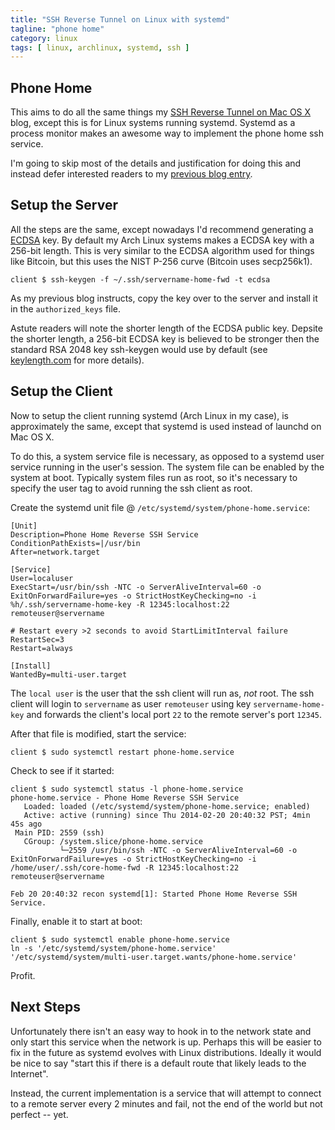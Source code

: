 ```yaml
---
title: "SSH Reverse Tunnel on Linux with systemd"
tagline: "phone home"
category: linux
tags: [ linux, archlinux, systemd, ssh ]
---
```


Phone Home
----------

This aims to do all the same things my [SSH Reverse Tunnel on Mac OS X](/osx/2013/06/20/ssh-reverse-tunnel-on-mac-os-x/) blog, except this is for Linux systems running systemd.  Systemd as a process monitor makes an awesome way to implement the phone home ssh service.

I'm going to skip most of the details and justification for doing this and instead defer interested readers to my [previous blog entry](/osx/2013/06/20/ssh-reverse-tunnel-on-mac-os-x/).


Setup the Server
----------------

All the steps are the same, except nowadays I'd recommend generating a [ECDSA](https://en.wikipedia.org/wiki/Elliptic_Curve_DSA) key.  By default my Arch Linux systems makes a ECDSA key with a 256-bit length.  This is very similar to the ECDSA algorithm used for things like Bitcoin, but this uses the NIST P-256 curve (Bitcoin uses secp256k1).

    client $ ssh-keygen -f ~/.ssh/servername-home-fwd -t ecdsa

As my previous blog instructs, copy the key over to the server and install it in the <code>authorized_keys</code> file.

Astute readers will note the shorter length of the ECDSA public key.  Depsite the shorter length, a 256-bit ECDSA key is believed to be stronger then the standard RSA 2048 key ssh-keygen would use by default (see [keylength.com](http://www.keylength.com) for more details).


Setup the Client
----------------

Now to setup the client running systemd (Arch Linux in my case), is approximately the same, except that systemd is used instead of launchd on Mac OS X.

To do this, a system service file is necessary, as opposed to a systemd user service running in the user's session.  The system file can be enabled by the system at boot.  Typically system files run as root, so it's necessary to specify the user tag to avoid running the ssh client as root.

Create the systemd unit file @ <code>/etc/systemd/system/phone-home.service</code>:

    [Unit]
    Description=Phone Home Reverse SSH Service
    ConditionPathExists=|/usr/bin
    After=network.target

    [Service]
    User=localuser
    ExecStart=/usr/bin/ssh -NTC -o ServerAliveInterval=60 -o ExitOnForwardFailure=yes -o StrictHostKeyChecking=no -i %h/.ssh/servername-home-key -R 12345:localhost:22 remoteuser@servername

    # Restart every >2 seconds to avoid StartLimitInterval failure
    RestartSec=3
    Restart=always

    [Install]
    WantedBy=multi-user.target

The <code>local user</code> is the user that the ssh client will run as, *not* root.  The ssh client will login to <code>servername</code> as user <code>remoteuser</code> using key <code>servername-home-key</code> and forwards the client's local port <code>22</code> to the remote server's port <code>12345</code>.

After that file is modified, start the service:

    client $ sudo systemctl restart phone-home.service

Check to see if it started:

    client $ sudo systemctl status -l phone-home.service
    phone-home.service - Phone Home Reverse SSH Service
       Loaded: loaded (/etc/systemd/system/phone-home.service; enabled)
       Active: active (running) since Thu 2014-02-20 20:40:32 PST; 4min 45s ago
     Main PID: 2559 (ssh)
       CGroup: /system.slice/phone-home.service
               └─2559 /usr/bin/ssh -NTC -o ServerAliveInterval=60 -o ExitOnForwardFailure=yes -o StrictHostKeyChecking=no -i /home/user/.ssh/core-home-fwd -R 12345:localhost:22 remoteuser@servername

    Feb 20 20:40:32 recon systemd[1]: Started Phone Home Reverse SSH Service.

Finally, enable it to start at boot:

    client $ sudo systemctl enable phone-home.service
    ln -s '/etc/systemd/system/phone-home.service' '/etc/systemd/system/multi-user.target.wants/phone-home.service'

Profit.


Next Steps
----------

Unfortunately there isn't an easy way to hook in to the network state and only start this service when the network is up.  Perhaps this will be easier to fix in the future as systemd evolves with Linux distributions.  Ideally it would be nice to say "start this if there is a default route that likely leads to the Internet".

Instead, the current implementation is a service that will attempt to connect to a remote server every 2 minutes and fail, not the end of the world but not perfect -- yet.
